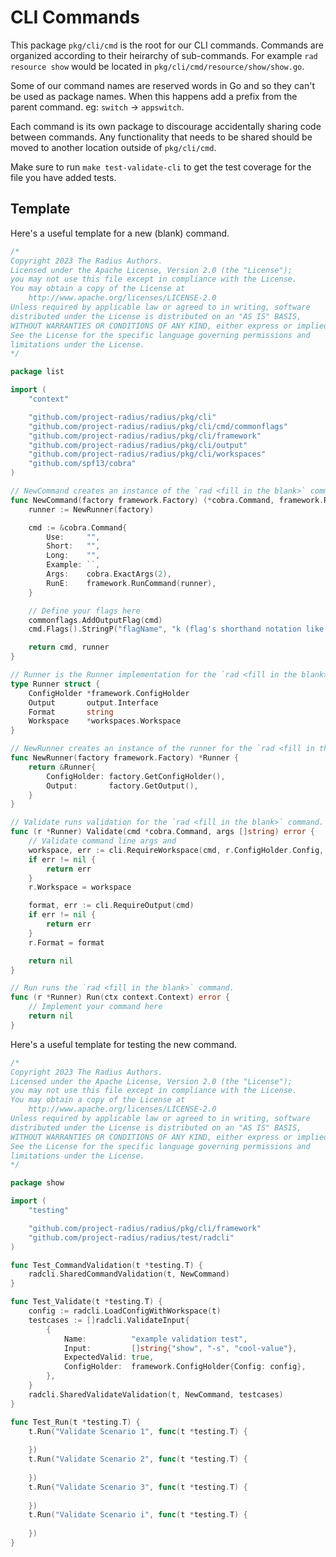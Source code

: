 # CLI Commands

This package `pkg/cli/cmd` is the root for our CLI commands. Commands are organized
according to their heirarchy of sub-commands. For example `rad resource show` would be
located in `pkg/cli/cmd/resource/show/show.go`.

Some of our command names are reserved words in Go and so they can't be used as package names.
When this happens add a prefix from the parent command. eg: `switch` -> `appswitch`.

Each command is its own package to discourage accidentally sharing code between commands.
Any functionality that needs to be shared should be moved to another location outside of
`pkg/cli/cmd`.

Make sure to run `make test-validate-cli` to get the test coverage for the file you have added tests.

## Template

Here's a useful template for a new (blank) command.

```go
/*
Copyright 2023 The Radius Authors.
Licensed under the Apache License, Version 2.0 (the "License");
you may not use this file except in compliance with the License.
You may obtain a copy of the License at
    http://www.apache.org/licenses/LICENSE-2.0
Unless required by applicable law or agreed to in writing, software
distributed under the License is distributed on an "AS IS" BASIS,
WITHOUT WARRANTIES OR CONDITIONS OF ANY KIND, either express or implied.
See the License for the specific language governing permissions and
limitations under the License.
*/

package list

import (
	"context"

	"github.com/project-radius/radius/pkg/cli"
	"github.com/project-radius/radius/pkg/cli/cmd/commonflags"
	"github.com/project-radius/radius/pkg/cli/framework"
	"github.com/project-radius/radius/pkg/cli/output"
	"github.com/project-radius/radius/pkg/cli/workspaces"
	"github.com/spf13/cobra"
)

// NewCommand creates an instance of the `rad <fill in the blank>` command and runner.
func NewCommand(factory framework.Factory) (*cobra.Command, framework.Runner) {
	runner := NewRunner(factory)

	cmd := &cobra.Command{
		Use:     "",
		Short:   "",
		Long:    "",
		Example: ``,
		Args:    cobra.ExactArgs(2),
		RunE:    framework.RunCommand(runner),
	}

	// Define your flags here
	commonflags.AddOutputFlag(cmd)
	cmd.Flags().StringP("flagName", "k (flag's shorthand notation like w for workspace)", "", "What does the flag ask for")

	return cmd, runner
}

// Runner is the Runner implementation for the `rad <fill in the blank>` command.
type Runner struct {
	ConfigHolder *framework.ConfigHolder
	Output       output.Interface
	Format       string
	Workspace    *workspaces.Workspace
}

// NewRunner creates an instance of the runner for the `rad <fill in the blank>` command.
func NewRunner(factory framework.Factory) *Runner {
	return &Runner{
		ConfigHolder: factory.GetConfigHolder(),
		Output:       factory.GetOutput(),
	}
}

// Validate runs validation for the `rad <fill in the blank>` command.
func (r *Runner) Validate(cmd *cobra.Command, args []string) error {
	// Validate command line args and
	workspace, err := cli.RequireWorkspace(cmd, r.ConfigHolder.Config, r.ConfigHolder.DirectoryConfig)
	if err != nil {
		return err
	}
	r.Workspace = workspace

	format, err := cli.RequireOutput(cmd)
	if err != nil {
		return err
	}
	r.Format = format

	return nil
}

// Run runs the `rad <fill in the blank>` command.
func (r *Runner) Run(ctx context.Context) error {
	// Implement your command here
	return nil
}
```

Here's a useful template for testing the new command.

```go
/*
Copyright 2023 The Radius Authors.
Licensed under the Apache License, Version 2.0 (the "License");
you may not use this file except in compliance with the License.
You may obtain a copy of the License at
    http://www.apache.org/licenses/LICENSE-2.0
Unless required by applicable law or agreed to in writing, software
distributed under the License is distributed on an "AS IS" BASIS,
WITHOUT WARRANTIES OR CONDITIONS OF ANY KIND, either express or implied.
See the License for the specific language governing permissions and
limitations under the License.
*/

package show

import (
	"testing"

	"github.com/project-radius/radius/pkg/cli/framework"
	"github.com/project-radius/radius/test/radcli"
)

func Test_CommandValidation(t *testing.T) {
	radcli.SharedCommandValidation(t, NewCommand)
}

func Test_Validate(t *testing.T) {
	config := radcli.LoadConfigWithWorkspace(t)
	testcases := []radcli.ValidateInput{
		{
			Name:          "example validation test",
			Input:         []string{"show", "-s", "cool-value"},
			ExpectedValid: true,
			ConfigHolder:  framework.ConfigHolder{Config: config},
		},
	}
	radcli.SharedValidateValidation(t, NewCommand, testcases)
}

func Test_Run(t *testing.T) {
	t.Run("Validate Scenario 1", func(t *testing.T) {
		
	})
	t.Run("Validate Scenario 2", func(t *testing.T) {
		
	})
	t.Run("Validate Scenario 3", func(t *testing.T) {
		
	})
	t.Run("Validate Scenario i", func(t *testing.T) {
		
	})
}
```